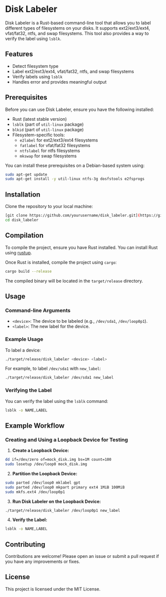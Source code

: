 # Disk Labeler

Disk Labeler is a Rust-based command-line tool that allows you to label different types of filesystems on your disks. It supports ext2/ext3/ext4, vfat/fat32, ntfs, and swap filesystems. This tool also provides a way to verify the label using `lsblk`.

## Features

- Detect filesystem type
- Label ext2/ext3/ext4, vfat/fat32, ntfs, and swap filesystems
- Verify labels using `lsblk`
- Handles error and provides meaningful output

## Prerequisites

Before you can use Disk Labeler, ensure you have the following installed:

- Rust (latest stable version)
- `lsblk` (part of `util-linux` package)
- `blkid` (part of `util-linux` package)
- Filesystem-specific tools:
  - `e2label` for ext2/ext3/ext4 filesystems
  - `fatlabel` for vfat/fat32 filesystems
  - `ntfslabel` for ntfs filesystems
  - `mkswap` for swap filesystems

You can install these prerequisites on a Debian-based system using:

```sh
sudo apt-get update
sudo apt-get install -y util-linux ntfs-3g dosfstools e2fsprogs
```

## Installation

Clone the repository to your local machine:

```sh
[git clone https://github.com/yourusername/disk_labeler.git](https://github.com/leopck/rs-disk-labeller/)
cd disk_labeler
```

## Compilation

To compile the project, ensure you have Rust installed. You can install Rust using [rustup](https://rustup.rs/).

Once Rust is installed, compile the project using `cargo`:

```sh
cargo build --release
```

The compiled binary will be located in the `target/release` directory.

## Usage

### Command-line Arguments

- `<device>`: The device to be labeled (e.g., `/dev/sda1`, `/dev/loop0p1`).
- `<label>`: The new label for the device.

### Example Usage

To label a device:

```sh
./target/release/disk_labeler <device> <label>
```

For example, to label `/dev/sda1` with `new_label`:

```sh
./target/release/disk_labeler /dev/sda1 new_label
```

### Verifying the Label

You can verify the label using the `lsblk` command:

```sh
lsblk -o NAME,LABEL
```

## Example Workflow

### Creating and Using a Loopback Device for Testing

1. **Create a Loopback Device:**

```sh
dd if=/dev/zero of=mock_disk.img bs=1M count=100
sudo losetup /dev/loop0 mock_disk.img
```

2. **Partition the Loopback Device:**

```sh
sudo parted /dev/loop0 mklabel gpt
sudo parted /dev/loop0 mkpart primary ext4 1MiB 100MiB
sudo mkfs.ext4 /dev/loop0p1
```

3. **Run Disk Labeler on the Loopback Device:**

```sh
./target/release/disk_labeler /dev/loop0p1 new_label
```

4. **Verify the Label:**

```sh
lsblk -o NAME,LABEL
```

## Contributing

Contributions are welcome! Please open an issue or submit a pull request if you have any improvements or fixes.

## License

This project is licensed under the MIT License.
